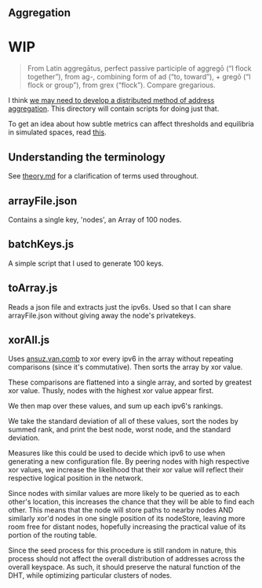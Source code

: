 ## Aggregation

# WIP

> From Latin aggregātus, perfect passive participle of aggregō (“I flock together”), from ag-, combining form of ad (“to, toward”), + gregō (“I flock or group”), from grex (“flock”). Compare gregarious.

I think [we may need to develop a distributed method of address aggregation](http://transitiontech.ca/cjdns/aggregate). This directory will contain scripts for doing just that.

To get an idea about how subtle metrics can affect thresholds and equilibria in simulated spaces, read [this](http://ncase.me/polygons/).

## Understanding the terminology

See [theory.md](theory.md) for a clarification of terms used throughout.

## arrayFile.json

Contains a single key, 'nodes', an Array of 100 nodes.

## batchKeys.js

A simple script that I used to generate 100 keys.

## toArray.js

Reads a json file and extracts just the ipv6s. Used so that I can share arrayFile.json without giving away the node's privatekeys.

## xorAll.js

Uses [ansuz.van.comb](https://github.com/ansuz/ansuzjs/blob/master/lib/van.js#L145) to xor every ipv6 in the array without repeating comparisons (since it's commutative). Then sorts the array by xor value.

These comparisons are flattened into a single array, and sorted by greatest xor value. Thusly, nodes with the highest xor value appear first.

We then map over these values, and sum up each ipv6's rankings.

We take the standard deviation of all of these values, sort the nodes by summed rank, and print the best node, worst node, and the standard deviation.

Measures like this could be used to decide which ipv6 to use when generating a new configuration file. By peering nodes with high respective xor values, we increase the likelihood that their xor value will reflect their respective logical position in the network. 

Since nodes with similar values are more likely to be queried as to each other's location, this increases the chance that they will be able to find each other. This means that the node will store paths to nearby nodes AND similarly xor'd nodes in one single position of its nodeStore, leaving more room free for distant nodes, hopefully increasing the practical value of its portion of the routing table.

Since the seed process for this procedure is still random in nature, this process should not affect the overall distribution of addresses across the overall keyspace. As such, it should preserve the natural function of the DHT, while optimizing particular clusters of nodes.
